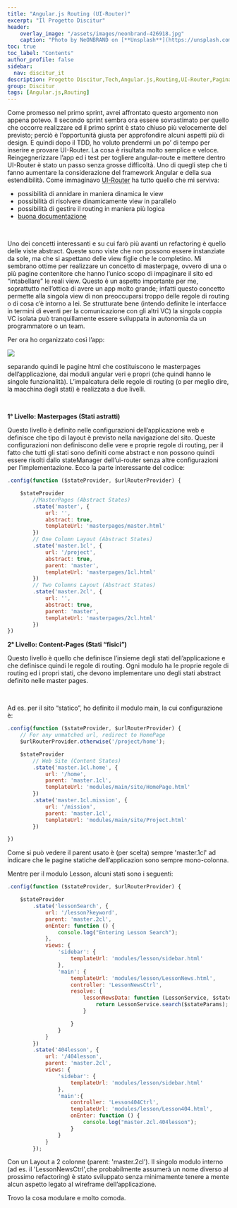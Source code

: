 ```yaml
---
title: "Angular.js Routing (UI-Router)"
excerpt: "Il Progetto Discitur"
header:
    overlay_image: "/assets/images/neonbrand-426918.jpg"
    caption: "Photo by NeONBRAND on [**Unsplash**](https://unsplash.com/photos/zFSo6bnZJTw)"
toc: true
toc_label: "Contents"
author_profile: false
sidebar:
  nav: discitur_it
description: Progetto Discitur,Tech,Angular.js,Routing,UI-Router,Pagination
group: Discitur
tags: [Angular.js,Routing]
---
```


<!-- Markup JSON-LD generato da Assistente per il markup dei dati strutturati di Google. -->
<script type="application/ld+json">
{
  "@context" : "http://schema.org",
  "@type" : "Article",
  "name" : "Angular.js Routing (UI-Router)",
  "author" : {
    "@type" : "Person",
    "name" : "williamverdolini"
  },
  "datePublished" : "2014-01-28",
  "articleSection" : [ "Angular.js", "Routing" ],
  "url" : "https://williamverdolini.github.io/2014/01/28/discitur-Routing/"
}
</script>

Come promesso nel primo sprint, avrei affrontato questo argomento non
appena potevo. Il secondo sprint sembra ora essere sovrastimato per quello che
occorre realizzare ed il primo sprint è stato chiuso più velocemente del
previsto; perciò è l’opportunità giusta per approfondire alcuni aspetti più di
design. E quindi dopo il TDD, ho voluto prendermi un po’ di tempo per inserire
e provare UI-Router. La cosa è risultata molto semplice e veloce.
Reingegnerizzare l’app ed i test per togliere angular-route e mettere dentro
UI-Router è stato un passo senza grosse difficoltà. Uno di quegli step che ti
fanno aumentare la considerazione del framework Angular e della sua
estendibilità. Come immaginavo <a href="https://github.com/angular-ui/ui-router" target="_blank">UI-Router</a>
ha tutto quello che mi serviva:

- possibilità di annidare in maniera dinamica
     le view
- possibilità di risolvere dinamicamente view
     in parallelo
- possibilità di gestire il routing in maniera
     più logica
- <a href="https://github.com/angular-ui/ui-router/wiki" target="_blank">buona documentazione</a>

 

Uno dei concetti interessanti e su cui farò più avanti un refactoring è
quello delle viste abstract. Queste sono viste che non possono essere
instanziate da sole, ma che si aspettano delle view figlie che le completino.
Mi sembrano ottime per realizzare un concetto di masterpage, ovvero di una o
più pagine contenitore che hanno l’unico scopo di impaginare il sito ed
“intabellare” le reali view. Questo è un aspetto importante per me, soprattutto
nell’ottica di avere un app molto grande; infatti questo concetto permette alla
singola view di non preoccuparsi troppo delle regole di routing o di cosa c’è
intorno a lei. Se strutturate bene (intendo definite le interfacce in termini
di eventi per la comunicazione con gli altri VC) la singola coppia VC isolata
può tranquillamente essere sviluppata in autonomia da un programmatore o un
team.

Per ora ho organizzato così l’app:

<img src="{{ BASE_PATH }}/images/discitur/masterpages.png" />


separando quindi le pagine html
che costituiscono le masterpages dell’applicazione, dai moduli angular veri e
propri (che quindi hanno le singole funzionalità). L’impalcatura delle regole
di routing (o per meglio dire, la macchina degli stati) è realizzata a due
livelli.

 

**1° Livello: Masterpages (Stati astratti)**

Questo livello è definito nelle
configurazioni dell’applicazione web e definisce che tipo di layout è previsto
nella navigazione del sito. Queste configurazioni non definiscono delle vere e
proprie regole di routing, per il fatto che tutti gli stati sono definiti come
abstract e non possono quindi essere risolti dallo stateManager dell’ui-router
senza altre configurazioni per l’implementazione. Ecco la parte interessante
del codice:


```js
.config(function ($stateProvider, $urlRouterProvider) {

    $stateProvider
        //MasterPages (Abstract States)
        .state('master', {
            url: '',
            abstract: true,
            templateUrl: 'masterpages/master.html'
        })
        // One Column Layout (Abstract States)
        .state('master.1cl', {
            url: '/project',
            abstract: true,
            parent: 'master',
            templateUrl: 'masterpages/1cl.html'
        })
        // Two Columns Layout (Abstract States)
        .state('master.2cl', {
            url: '',
            abstract: true,
            parent: 'master',
            templateUrl: 'masterpages/2cl.html'
        })
})
```


**2° Livello: Content-Pages (Stati “fisici”)**

Questo livello è quello che
definisce l’insieme degli stati dell’applicazione e che definisce quindi le
regole di routing. Ogni modulo ha le proprie regole di routing ed i propri stati,
che devono implementare uno degli stati abstract definito nelle master pages.

 

Ad es. per il sito “statico”, ho
definito il modulo main, la cui configurazione è:


```js
.config(function ($stateProvider, $urlRouterProvider) {
    // For any unmatched url, redirect to HomePage
    $urlRouterProvider.otherwise('/project/home');

    $stateProvider
        // Web Site (Content States)
        .state('master.1cl.home', {
            url: '/home',
            parent: 'master.1cl',
            templateUrl: 'modules/main/site/HomePage.html'
        })
        .state('master.1cl.mission', {
            url: '/mission',
            parent: 'master.1cl',
            templateUrl: 'modules/main/site/Project.html'
        })

})
```

Come si può vedere il parent usato è (per scelta) sempre 'master.1cl' ad indicare che le pagine statiche
dell’applicazion sono sempre mono-colonna.

Mentre per il modulo Lesson, alcuni stati sono i seguenti:


```js
.config(function ($stateProvider, $urlRouterProvider) {

    $stateProvider
        .state('lessonSearch', {
            url: '/lesson?keyword',
            parent: 'master.2cl',
            onEnter: function () {
                console.log("Entering Lesson Search");
            },
            views: {
                'sidebar': {
                    templateUrl: 'modules/lesson/sidebar.html'
                },
                'main': {
                    templateUrl: 'modules/lesson/LessonNews.html',
                    controller: 'LessonNewsCtrl',
                    resolve: {
                        lessonNewsData: function (LessonService, $stateParams) {
                            return LessonService.search($stateParams);
                        }

                    }
                }
            }
        })
        .state('404lesson', {
            url: '/404lesson',
            parent: 'master.2cl',
            views: {
                'sidebar': {
                    templateUrl: 'modules/lesson/sidebar.html'
                },
                'main':{
                    controller: 'Lesson404Ctrl',
                    templateUrl: 'modules/lesson/Lesson404.html',
                    onEnter: function () {
                        console.log("master.2cl.404lesson");
                    }
                }
            }
        });
```

Con un Layout a 2 colonne (parent: 'master.2cl'). Il singolo modulo interno (ad es. il 'LessonNewsCtrl',che probabilmente assumerà un nome diverso al
prossimo refactoring) è stato sviluppato senza minimamente tenere a mente alcun
aspetto legato al wireframe dell’applicazione.

Trovo la cosa modulare e molto comoda.